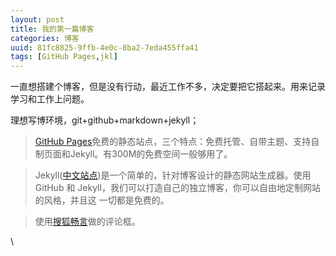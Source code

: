 ```yaml
---
layout: post
title: 我的第一篇博客
categories: 博客
uuid: 81fc8825-9ffb-4e0c-8ba2-7eda455ffa41
tags: [GitHub Pages,jkl]
---
```




一直想搭建个博客，但是没有行动，最近工作不多，决定要把它搭起来。用来记录学习和工作上问题。


理想写博环境，git+github+markdown+jekyll；


>[GitHub Pages](https://help.github.com/articles/what-are-github-pages/)免费的静态站点，三个特点：免费托管、自带主题、支持自制页面和Jekyll。有300M的免费空间一般够用了。

>Jekyll([中文站点](http://jekyllcn.com))是一个简单的，针对博客设计的静态网站生成器。使用 GitHub 和 Jekyll，我们可以打造自己的独立博客，你可以自由地定制网站的风格，并且这 一切都是免费的。

>使用[搜狐畅言](http://changyan.sohu.com)做的评论框。


\